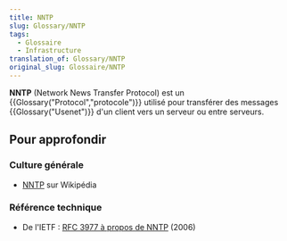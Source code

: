 ```yaml
---
title: NNTP
slug: Glossary/NNTP
tags:
  - Glossaire
  - Infrastructure
translation_of: Glossary/NNTP
original_slug: Glossaire/NNTP
---
```

**NNTP** (Network News Transfer Protocol) est un {{Glossary("Protocol","protocole")}} utilisé pour transférer des messages {{Glossary("Usenet")}} d'un client vers un serveur ou entre serveurs.

## Pour approfondir

### Culture générale

- [NNTP](https://fr.wikipedia.org/wiki/Network_News_Transfer_Protocol) sur Wikipédia

### Référence technique

- De l'IETF : [RFC 3977 à propos de NNTP](http://tools.ietf.org/html/rfc3977) (2006)
